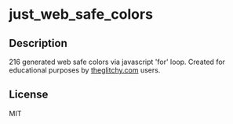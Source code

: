 just_web_safe_colors
===============

Description
-------

216 generated web safe colors via javascript 'for' loop.
Created for educational purposes by [theglitchy.com](https://theglitchy.com) users.

License
-------
MIT